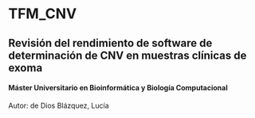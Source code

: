 # TFM_CNV

## Revisión del rendimiento de software de determinación de CNV en muestras clínicas de exoma

#### Máster Universitario en Bioinformática y Biología Computacional

Autor: de Dios Blázquez, Lucía

